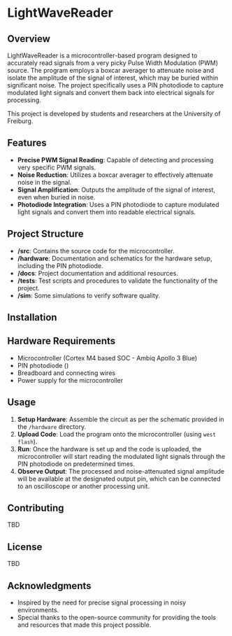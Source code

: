# LightWaveReader

## Overview

LightWaveReader is a microcontroller-based program designed to accurately read signals from a very picky Pulse Width Modulation (PWM) source. The program employs a boxcar averager to attenuate noise and isolate the amplitude of the signal of interest, which may be buried within significant noise. The project specifically uses a PIN photodiode to capture modulated light signals and convert them back into electrical signals for processing.

This project is developed by students and researchers at the University of Freiburg.

## Features

- **Precise PWM Signal Reading**: Capable of detecting and processing very specific PWM signals.
- **Noise Reduction**: Utilizes a boxcar averager to effectively attenuate noise in the signal.
- **Signal Amplification**: Outputs the amplitude of the signal of interest, even when buried in noise.
- **Photodiode Integration**: Uses a PIN photodiode to capture modulated light signals and convert them into readable electrical signals.

## Project Structure

- **/src**: Contains the source code for the microcontroller.
- **/hardware**: Documentation and schematics for the hardware setup, including the PIN photodiode.
- **/docs**: Project documentation and additional resources.
- **/tests**: Test scripts and procedures to validate the functionality of the project.
- **/sim**: Some simulations to verify software quality.

## Installation


## Hardware Requirements

- Microcontroller (Cortex M4 based SOC - Ambiq Apollo 3 Blue)
- PIN photodiode  ()
- Breadboard and connecting wires
- Power supply for the microcontroller

## Usage

1. **Setup Hardware**: Assemble the circuit as per the schematic provided in the `/hardware` directory.
2. **Upload Code**: Load the program onto the microcontroller (using `west flash`).
3. **Run**: Once the hardware is set up and the code is uploaded, the microcontroller will start reading the modulated light signals through the PIN photodiode on predetermined times.
4. **Observe Output**: The processed and noise-attenuated signal amplitude will be available at the designated output pin, which can be connected to an oscilloscope or another processing unit.

## Contributing

TBD

## License

TBD

## Acknowledgments

- Inspired by the need for precise signal processing in noisy environments.
- Special thanks to the open-source community for providing the tools and resources that made this project possible.
